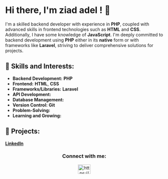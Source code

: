 # Hi there, I'm ziad adel ! 👋

I'm a skilled backend developer with experience in **PHP**, coupled with advanced skills in frontend technologies such as **HTML** and **CSS**. Additionally, I have some knowledge of **JavaScript**. I'm deeply committed to backend development using **PHP** either in its **native** form or with frameworks like **Laravel**, striving to deliver comprehensive solutions for projects.

## 🌟 Skills and Interests:

- **Backend Development:** **PHP**
- **Frontend:** **HTML**, **CSS**
- **Frameworks/Libraries:** **Laravel**
- **API Development:**
- **Database Management:**
- **Version Control:** **Git**
- **Problem-Solving:**
- **Learning and Growing:**

## 🚀 Projects:
 **[LinkedIn](https://www.linkedin.com/)**    
<h3 align="center">Connect with me:</h3>
<p align="center">
<a href="https://linkedin.com/in/https://www.linkedin.com/in/faisal244/" target="blank"><img align="center" src="https://raw.githubusercontent.com/rahuldkjain/github-profile-readme-generator/master/src/images/icons/Social/linked-in-alt.svg" alt="https://www.linkedin.com/in/faisal244/" height="30" width="40" /></a>
</p>


